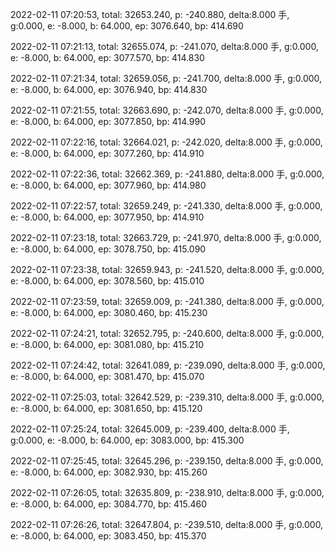 2022-02-11 07:20:53, total: 32653.240, p: -240.880, delta:8.000 手, g:0.000, e: -8.000, b: 64.000, ep: 3076.640, bp: 414.690

2022-02-11 07:21:13, total: 32655.074, p: -241.070, delta:8.000 手, g:0.000, e: -8.000, b: 64.000, ep: 3077.570, bp: 414.830

2022-02-11 07:21:34, total: 32659.056, p: -241.700, delta:8.000 手, g:0.000, e: -8.000, b: 64.000, ep: 3076.940, bp: 414.830

2022-02-11 07:21:55, total: 32663.690, p: -242.070, delta:8.000 手, g:0.000, e: -8.000, b: 64.000, ep: 3077.850, bp: 414.990

2022-02-11 07:22:16, total: 32664.021, p: -242.020, delta:8.000 手, g:0.000, e: -8.000, b: 64.000, ep: 3077.260, bp: 414.910

2022-02-11 07:22:36, total: 32662.369, p: -241.880, delta:8.000 手, g:0.000, e: -8.000, b: 64.000, ep: 3077.960, bp: 414.980

2022-02-11 07:22:57, total: 32659.249, p: -241.330, delta:8.000 手, g:0.000, e: -8.000, b: 64.000, ep: 3077.950, bp: 414.910

2022-02-11 07:23:18, total: 32663.729, p: -241.970, delta:8.000 手, g:0.000, e: -8.000, b: 64.000, ep: 3078.750, bp: 415.090

2022-02-11 07:23:38, total: 32659.943, p: -241.520, delta:8.000 手, g:0.000, e: -8.000, b: 64.000, ep: 3078.560, bp: 415.010

2022-02-11 07:23:59, total: 32659.009, p: -241.380, delta:8.000 手, g:0.000, e: -8.000, b: 64.000, ep: 3080.460, bp: 415.230

2022-02-11 07:24:21, total: 32652.795, p: -240.600, delta:8.000 手, g:0.000, e: -8.000, b: 64.000, ep: 3081.080, bp: 415.210

2022-02-11 07:24:42, total: 32641.089, p: -239.090, delta:8.000 手, g:0.000, e: -8.000, b: 64.000, ep: 3081.470, bp: 415.070

2022-02-11 07:25:03, total: 32642.529, p: -239.310, delta:8.000 手, g:0.000, e: -8.000, b: 64.000, ep: 3081.650, bp: 415.120

2022-02-11 07:25:24, total: 32645.009, p: -239.400, delta:8.000 手, g:0.000, e: -8.000, b: 64.000, ep: 3083.000, bp: 415.300

2022-02-11 07:25:45, total: 32645.296, p: -239.150, delta:8.000 手, g:0.000, e: -8.000, b: 64.000, ep: 3082.930, bp: 415.260

2022-02-11 07:26:05, total: 32635.809, p: -238.910, delta:8.000 手, g:0.000, e: -8.000, b: 64.000, ep: 3084.770, bp: 415.460

2022-02-11 07:26:26, total: 32647.804, p: -239.510, delta:8.000 手, g:0.000, e: -8.000, b: 64.000, ep: 3083.450, bp: 415.370